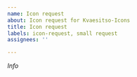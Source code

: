 ```yaml
---
name: Icon request
about: Icon request for Kvaesitso-Icons 
title: Icon request
labels: icon-request, small request
assignees: ''

---
```


*Info*





